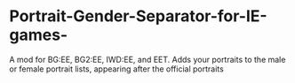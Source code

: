 # Portrait-Gender-Separator-for-IE-games-
A mod for BG:EE, BG2:EE, IWD:EE, and EET. Adds your portraits to the male or female portrait lists, appearing after the official portraits
